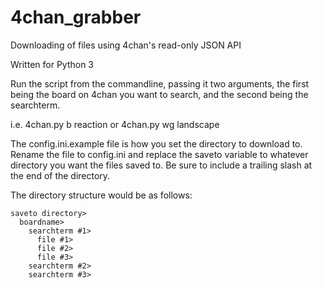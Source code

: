 4chan_grabber
=============

Downloading of files using 4chan's read-only JSON API

Written for Python 3

Run the script from the commandline, passing it two arguments, the first being the board on 
4chan you want to search, and the second being the searchterm.

i.e. 4chan.py b reaction or 4chan.py wg landscape

The config.ini.example file is how you set the directory to download to. Rename the file to 
config.ini and replace the saveto variable to whatever directory you want the files saved to. 
Be sure to include a trailing slash at the end of the directory.

The directory structure would be as follows:

```
saveto directory>
  boardname>
    searchterm #1>
      file #1>
      file #2>
      file #3>
    searchterm #2>
    searchterm #3>
```
